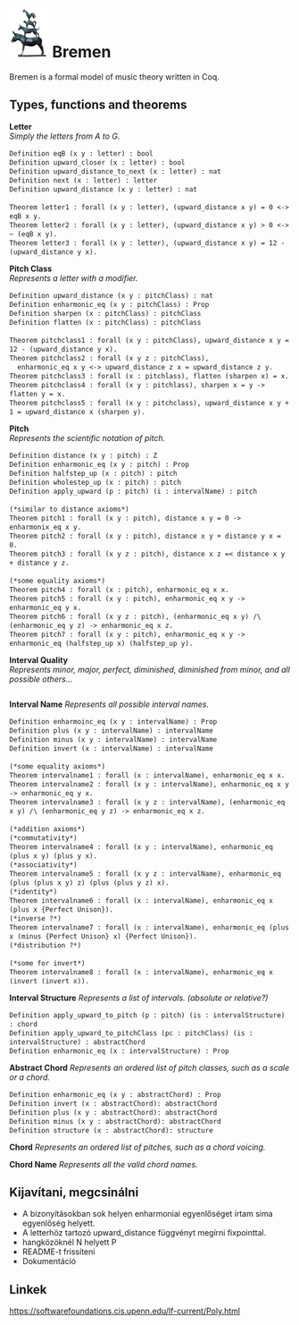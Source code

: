 # <img src="bremen.png" alt="the town musicians of bremen" width="70"/> Bremen
Bremen is a formal model of music theory written in Coq.  

## Types, functions and theorems
**Letter**  
*Simply the letters from A to G.*
```Coq
Definition eqB (x y : letter) : bool
Definition upward_closer (x : letter) : bool
Definition upward_distance_to_next (x : letter) : nat
Definition next (x : letter) : letter
Definition upward_distance (x y : letter) : nat

Theorem letter1 : forall (x y : letter), (upward_distance x y) = 0 <-> eqB x y.
Theorem letter2 : forall (x y : letter), (upward_distance x y) > 0 <-> ~ (eqB x y).
Theorem letter3 : forall (x y : letter), (upward_distance x y) = 12 - (upward_distance y x).
```

**Pitch Class**  
*Represents a letter with a modifier.*
```Coq
Definition upward_distance (x y : pitchClass) : nat
Definition enharmonic_eq (x y : pitchClass) : Prop
Definition sharpen (x : pitchClass) : pitchClass
Definition flatten (x : pitchClass) : pitchClass

Theorem pitchclass1 : forall (x y : pitchClass), upward_distance x y = 12 - (upward_distance y x).
Theorem pitchclass2 : forall (x y z : pitchClass),
  enharmonic_eq x y <-> upward_distance z x = upward_distance z y.
Theorem pitchclass3 : forall (x : pitchlass), flatten (sharpen x) = x.
Theorem pitchclass4 : forall (x y : pitchlass), sharpen x = y -> flatten y = x.
Theorem pitchclass5 : forall (x y : pitchclass), upward_distance x y + 1 = upward_distance x (sharpen y).

```

**Pitch**  
*Represents the scientific notation of pitch.*  
```Coq
Definition distance (x y : pitch) : Z
Definition enharmonic_eq (x y : pitch) : Prop
Definition halfstep_up (x : pitch) : pitch
Definition wholestep_up (x : pitch) : pitch
Definition apply_upward (p : pitch) (i : intervalName) : pitch

(*similar to distance axioms*)
Theorem pitch1 : forall (x y : pitch), distance x y = 0 -> enharmonix_eq x y.
Theorem pitch2 : forall (x y : pitch), distance x y + distance y x = 0.
Theorem pitch3 : forall (x y z : pitch), distance x z =< distance x y + distance y z.

(*some equality axioms*)
Theorem pitch4 : forall (x : pitch), enharmonic_eq x x.
Theorem pitch5 : forall (x y : pitch), enharmonic_eq x y -> enharmonic_eq y x.
Theorem pitch6 : forall (x y z : pitch), (enharmonic_eq x y) /\ (enharmonic_eq y z) -> enharmonic_eq x z.
Theorem pitch7 : forall (x y : pitch), enharmonic_eq x y -> enharmonic_eq (halfstep_up x) (halfstep_up y).
```

**Interval Quality**  
*Represents minor, major, perfect, diminished, diminished from minor, and all possible others...*  
```Coq
```

**Interval Name**
*Represents all possible interval names.*  
```Coq
Definition enharmoinc_eq (x y : intervalName) : Prop
Definition plus (x y : intervalName) : intervalName
Definition minus (x y : intervalName) : intervalName
Definition invert (x : intervalName) : intervalName

(*some equality axioms*)
Theorem intervalname1 : forall (x : intervalName), enharmonic_eq x x.
Theorem intervalname2 : forall (x y : intervalName), enharmonic_eq x y -> enharmonic_eq y x.
Theorem intervalname3 : forall (x y z : intervalName), (enharmonic_eq x y) /\ (enharmonic_eq y z) -> enharmonic_eq x z.

(*addition axioms*)
(*commutativity*)
Theorem intervalname4 : forall (x y : intervalName), enharmonic_eq (plus x y) (plus y x).
(*associativity*)
Theorem intervalname5 : forall (x y z : intervalName), enharmonic_eq (plus (plus x y) z) (plus (plus y z) x).
(*identity*)
Theorem intervalname6 : forall (x : intervalName), enharmonic_eq x (plus x {Perfect Unison}).
(*inverse ?*)
Theorem intervalname7 : forall (x : intervalName), enharmonic_eq (plus x (minus {Perfect Unison} x) {Perfect Unison}).
(*distribution ?*)

(*some for invert*)
Theorem intervalname8 : forall (x : intervalName), enharmonic_eq x (invert (invert x)).
```
**Interval Structure**
*Represents a list of intervals. (absolute or relative?)*
```Coq
Definition apply_upward_to_pitch (p : pitch) (is : intervalStructure) : chord
Definition apply_upward_to_pitchClass (pc : pitchClass) (is : intervalStructure) : abstractChord
Definition enharmonic_eq (x : intervalStructure) : Prop
```

**Abstract Chord**
*Represents an ordered list of pitch classes, such as a scale or a chord.*  
```Coq
Definition enharmonic_eq (x y : abstractChord) : Prop
Definition invert (x : abstractChord): abstractChord
Definition plus (x y : abstractChord): abstractChord
Definition minus (x y : abstractChord): abstractChord
Definition structure (x : abstractChord): structure
```

**Chord**
*Represents an ordered list of pitches, such as a chord voicing.*  

**Chord Name**
*Represents all the valid chord names.*  



## Kijavítani, megcsinálni
- A bizonyításokban sok helyen enharmoniai egyenlőséget írtam sima egyenlőség helyett.  
- A letterhöz tartozó upward_distance függvényt megírni fixpointtal.
- hangközöknél N helyett P
- README-t frissíteni
- Dokumentáció

## Linkek
https://softwarefoundations.cis.upenn.edu/lf-current/Poly.html
